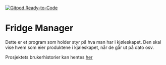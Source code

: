 [![Gitpod Ready-to-Code](https://img.shields.io/badge/Gitpod-Ready--to--Code-blue?logo=gitpod)](https://gitpod.stud.ntnu.no/#https://gitlab.stud.idi.ntnu.no/it1901/groups-2022/gr2239/gr2239)



Fridge Manager
=
Dette er et program som holder styr på hva man har i kjøleskapet.
Den skal vise hvem som eier produktene i kjøleskapet, når de går ut på dato osv.


Prosjektets brukerhistorier kan hentes [her](brukerhistorier.md)